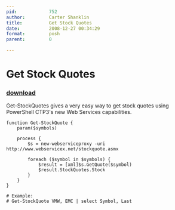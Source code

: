```yaml
---
pid:            752
author:         Carter Shanklin
title:          Get Stock Quotes
date:           2008-12-27 00:34:29
format:         posh
parent:         0

---
```


# Get Stock Quotes

### [download](Scripts\752.ps1)

Get-StockQuotes gives a very easy way to get stock quotes using PowerShell CTP3's new Web Services capabilities.

```posh
function Get-StockQuote {
	param($symbols)

	process {
		$s = new-webserviceproxy -uri http://www.webservicex.net/stockquote.asmx

		foreach ($symbol in $symbols) {
			$result = [xml]$s.GetQuote($symbol)
			$result.StockQuotes.Stock
		}
	}
}

# Example:
# Get-StockQuote VMW, EMC | select Symbol, Last
```
